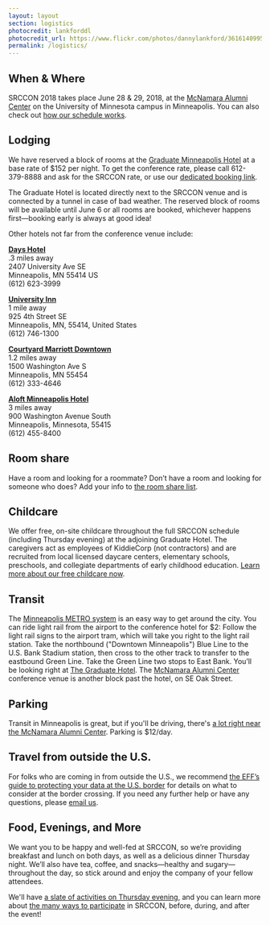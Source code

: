 ```yaml
---
layout: layout
section: logistics
photocredit: lankforddl
photocredit_url: https://www.flickr.com/photos/dannylankford/3616140995
permalink: /logistics/
---
```


## When & Where
SRCCON 2018 takes place June 28 & 29, 2018, at the <a href="https://www.google.com/maps/place/mcnamara+alumni+center/@44.975251,-93.227871,15z/data=!4m2!3m1!1s0x0:0x5f984f594ceab6ad?sa=X&ei=9qzmVISFC4iegwTskYDYCg&ved=0CIcBEPwSMBA">McNamara Alumni Center</a> on the University of Minnesota campus in Minneapolis. You can also check out [how our schedule works](/program/#our-schedule).

## Lodging
We have reserved a block of rooms at the [Graduate Minneapolis Hotel](https://www.graduatehotels.com/minneapolis/) at a base rate of $152 per night. To get the conference rate, please call 612-379-8888 and ask for the SRCCON rate, or use our [dedicated booking link](https://gc.synxis.com/rez.aspx?Hotel=76179&Chain=21643&template=RBE&shell=RBE&start=availresults&arrive=6%2f28%2f2018&depart=7%2f2%2f2018&adult=1&child=0&group=062718SRCC).

The Graduate Hotel is located directly next to the SRCCON venue and is connected by a tunnel in case of bad weather. The reserved block of rooms will be available until June 6 or all rooms are booked, whichever happens first—booking early is always at good idea!

Other hotels not far from the conference venue include:

**[Days Hotel](http://www.daysinn.com/hotels/minnesota/minneapolis/days-inn-hotel-university-ave-se/hotel-overview)**  
.3 miles away  
2407 University Ave SE  
Minneapolis, MN 55414 US  
(612) 623-3999

**[University Inn](http://www.universityinnmn.com/)**  
1 mile away  
925 4th Street SE  
Minneapolis, MN, 55414, United States  
(612) 746-1300

**[Courtyard Marriott Downtown](http://courtyard.marriott.com/mspdc)**  
1.2 miles away  
1500 Washington Ave S  
Minneapolis, MN 55454  
(612) 333-4646

**[Aloft Minneapolis Hotel](http://www.aloftminneapolis.com/)**  
3 miles away  
900 Washington Avenue South  
Minneapolis, Minnesota, 55415  
(612) 455-8400

## Room share
Have a room and looking for a roommate? Don’t have a room and looking for someone who does? Add your info to [the room share list](https://etherpad.opennews.org/p/srcconRoomShare2018).

## Childcare
We offer free, on-site childcare throughout the full SRCCON schedule (including Thursday evening) at the adjoining Graduate Hotel. The caregivers act as employees of KiddieCorp (not contractors) and are recruited from local licensed daycare centers, elementary schools, preschools, and collegiate departments of early childhood education. [Learn more about our free childcare now](/childcare).

## Transit
The [Minneapolis METRO system](http://www.metrotransit.org/metro-system) is an easy way to get around the city. You can ride light rail from the airport to the conference hotel for $2: Follow the light rail signs to the airport tram, which will take you right to the light rail station. Take the northbound ("Downtown Minneapolis") Blue Line to the U.S. Bank Stadium station, then cross to the other track to transfer to the eastbound Green Line. Take the Green Line two stops to East Bank. You’ll be looking right at [The Graduate Hotel](https://www.graduatehotels.com/minneapolis/). The [McNamara Alumni Center](http://www.mac-events.org/) conference venue is another block past the hotel, on SE Oak Street.

## Parking
Transit in Minneapolis is great, but if you'll be driving, there's [a lot right near the McNamara Alumni Center](http://mac-events.org/directions/). Parking is $12/day.

## Travel from outside the U.S.
For folks who are coming in from outside the U.S., we recommend [the EFF’s guide to protecting your data at the U.S. border](https://www.eff.org/wp/digital-privacy-us-border-2017) for details on what to consider at the border crossing. If you need any further help or have any questions, please [email us](mailto:srccon@opennews.org).

## Food, Evenings, and More
We want you to be happy and well-fed at SRCCON, so we’re providing breakfast and lunch on both days, as well as a delicious dinner Thursday night. We’ll also have tea, coffee, and snacks—healthy and sugary—throughout the day, so stick around and enjoy the company of your fellow attendees.

We'll have [a slate of activities on Thursday evening](/program/#our-evening-program), and you can learn more about [the many ways to participate](/participation) in SRCCON, before, during, and after the event!


